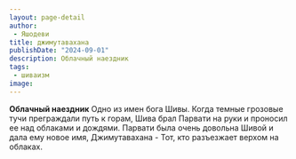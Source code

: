 ```yaml
---
layout: page-detail
author:
 - Яшодеви
title: джимутавахана
publishDate: "2024-09-01"
description: Облачный наездник
tags:
 - шиваизм
image: 
---
```


__Облачный наездник__
Одно из имен бога Шивы. Когда темные грозовые тучи преграждали путь к горам, Шива брал Парвати на руки и проносил ее над облаками и дождями. Парвати была очень довольна Шивой и дала ему новое имя, Джимутавахана - Тот, кто разъезжает верхом на облаках.


